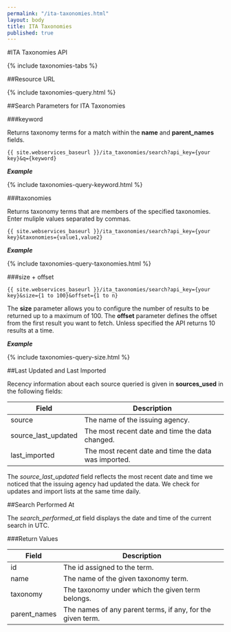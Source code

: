 ```yaml
---
permalink: "/ita-taxonomies.html"
layout: body
title: ITA Taxonomies
published: true
---
```


#ITA Taxonomies API

{% include taxonomies-tabs %}

##Resource URL

{% include taxonomies-query.html %}

##Search Parameters for ITA Taxonomies

###keyword

Returns taxonomy terms for a match within the **name** and **parent_names** fields.

    {{ site.webservices_baseurl }}/ita_taxonomies/search?api_key={your key}&q={keyword}

**_Example_**

{% include taxonomies-query-keyword.html %}

###taxonomies

Returns taxonomy terms that are members of the specified taxonomies.  Enter muliple values separated by commas.

    {{ site.webservices_baseurl }}/ita_taxonomies/search?api_key={your key}&taxonomies={value1,value2}

**_Example_**

{% include taxonomies-query-taxonomies.html %}

###size + offset

    {{ site.webservices_baseurl }}/ita_taxonomies/search?api_key={your key}&size={1 to 100}&offset={1 to n}

The **size** parameter allows you to configure the number of results to be returned up to a maximum of 100. The **offset** parameter defines the offset from the first result you want to fetch. Unless specified the API returns 10 results at a time.

**_Example_**

{% include taxonomies-query-size.html %}

##Last Updated and Last Imported

Recency information about each source queried is given in **sources_used** in the following fields:

| Field	| Description |
| ------| -------------|
| source | The name of the issuing agency. |
| source_last_updated | The most recent date and time the data changed. |
| last_imported | The most recent date and time the data was imported. |

The *source_last_updated* field reflects the most recent date and time we noticed that the issuing agency had updated the data. We check for updates and import lists at the same time daily.

##Search Performed At

The *search_performed_at* field displays the date and time of the current search in UTC.

###Return Values

| Field             | Description                                                     |
| ----------------- | --------------------------------------------------------------- |
| id         		| The id assigned to the term.                                    |
| name              | The name of the given taxonomy term.                            |
| taxonomy          | The taxonomy under which the given term belongs.                |
| parent_names      | The names of any parent terms, if any, for the given term.      |

